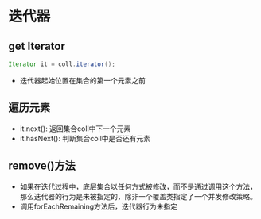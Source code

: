 # 迭代器

## get Iterator

```java
Iterator it = coll.iterator();
```

- 迭代器起始位置在集合的第一个元素之前

## 遍历元素

- it.next(): 返回集合coll中下一个元素
- it.hasNext(): 判断集合coll中是否还有元素

## remove()方法

- 如果在迭代过程中，底层集合以任何方式被修改，而不是通过调用这个方法，那么迭代器的行为是未被指定的，除非一个覆盖类指定了一个并发修改策略。
- 调用forEachRemaining方法后，迭代器行为未指定

